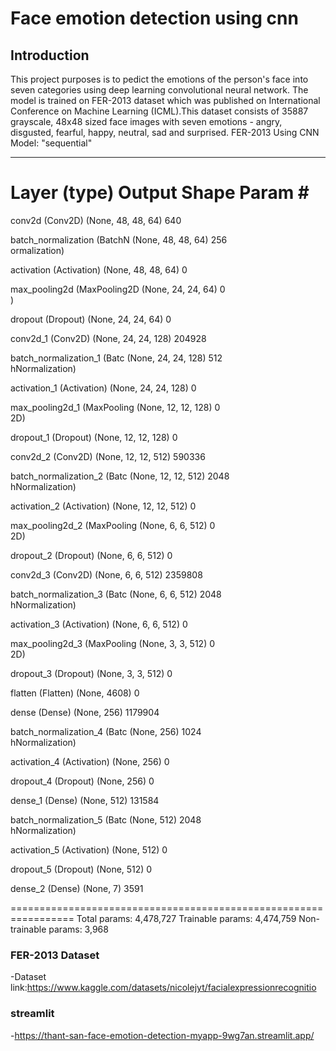 # Face emotion detection using cnn
## Introduction
 This project purposes is to pedict the emotions of the person's face into seven categories using deep learning convolutional neural network.
 The model is trained on FER-2013 dataset which was published on International Conference on Machine Learning (ICML).This dataset consists 
 of 35887 grayscale, 48x48 sized face images with seven emotions - angry, disgusted, fearful, happy, neutral, sad and surprised.
FER-2013 Using CNN
Model: "sequential"
_________________________________________________________________
 Layer (type)                Output Shape              Param #   
=================================================================
 conv2d (Conv2D)             (None, 48, 48, 64)        640       
                                                                 
 batch_normalization (BatchN  (None, 48, 48, 64)       256       
 ormalization)                                                   
                                                                 
 activation (Activation)     (None, 48, 48, 64)        0         
                                                                 
 max_pooling2d (MaxPooling2D  (None, 24, 24, 64)       0         
 )                                                               
                                                                 
 dropout (Dropout)           (None, 24, 24, 64)        0         
                                                                 
 conv2d_1 (Conv2D)           (None, 24, 24, 128)       204928    
                                                                 
 batch_normalization_1 (Batc  (None, 24, 24, 128)      512       
 hNormalization)                                                 
                                                                 
 activation_1 (Activation)   (None, 24, 24, 128)       0         
                                                                 
 max_pooling2d_1 (MaxPooling  (None, 12, 12, 128)      0         
 2D)                                                             
                                                                 
 dropout_1 (Dropout)         (None, 12, 12, 128)       0         
                                                                 
 conv2d_2 (Conv2D)           (None, 12, 12, 512)       590336    
                                                                 
 batch_normalization_2 (Batc  (None, 12, 12, 512)      2048      
 hNormalization)                                                 
                                                                 
 activation_2 (Activation)   (None, 12, 12, 512)       0         
                                                                 
 max_pooling2d_2 (MaxPooling  (None, 6, 6, 512)        0         
 2D)                                                             
                                                                 
 dropout_2 (Dropout)         (None, 6, 6, 512)         0         
                                                                 
 conv2d_3 (Conv2D)           (None, 6, 6, 512)         2359808   
                                                                 
 batch_normalization_3 (Batc  (None, 6, 6, 512)        2048      
 hNormalization)                                                 
                                                                 
 activation_3 (Activation)   (None, 6, 6, 512)         0         
                                                                 
 max_pooling2d_3 (MaxPooling  (None, 3, 3, 512)        0         
 2D)                                                             
                                                                 
 dropout_3 (Dropout)         (None, 3, 3, 512)         0         
                                                                 
 flatten (Flatten)           (None, 4608)              0         
                                                                 
 dense (Dense)               (None, 256)               1179904   
                                                                 
 batch_normalization_4 (Batc  (None, 256)              1024      
 hNormalization)                                                 
                                                                 
 activation_4 (Activation)   (None, 256)               0         
                                                                 
 dropout_4 (Dropout)         (None, 256)               0         
                                                                 
 dense_1 (Dense)             (None, 512)               131584    
                                                                 
 batch_normalization_5 (Batc  (None, 512)              2048      
 hNormalization)                                                 
                                                                 
 activation_5 (Activation)   (None, 512)               0         
                                                                 
 dropout_5 (Dropout)         (None, 512)               0         
                                                                 
 dense_2 (Dense)             (None, 7)                 3591      
                                                                 
=================================================================
Total params: 4,478,727
Trainable params: 4,474,759
Non-trainable params: 3,968

### FER-2013 Dataset

-Dataset link:https://www.kaggle.com/datasets/nicolejyt/facialexpressionrecognitio
### streamlit
-https://thant-san-face-emotion-detection-myapp-9wg7an.streamlit.app/
